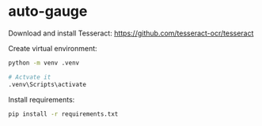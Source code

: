 # auto-gauge

Download and install Tesseract:
https://github.com/tesseract-ocr/tesseract


Create virtual environment:
```bash
python -m venv .venv

# Actvate it
.venv\Scripts\activate
```

Install requirements:

```bash
pip install -r requirements.txt
```
